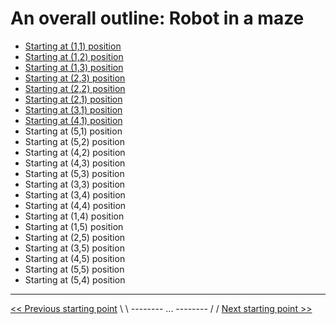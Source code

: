 # An overall outline: Robot in a maze

- [Starting at (1,1) position](<starting-at-(1,1)-position.md>)
- [Starting at (1,2) position](<starting-at-(1,2)-position.md>)
- [Starting at (1,3) position](<starting-at-(1,3)-position.md>)
- [Starting at (2,3) position](<starting-at-(2,3)-position.md>)
- [Starting at (2,2) position](<starting-at-(2,2)-position.md>)
- [Starting at (2,1) position](<starting-at-(2,1)-position.md>)
- [Starting at (3,1) position](<starting-at-(3,1)-position.md>)
- [Starting at (4,1) position](<starting-at-(4,1)-position.md>)
- Starting at (5,1) position
- Starting at (5,2) position
- Starting at (4,2) position
- Starting at (4,3) position
- Starting at (5,3) position
- Starting at (3,3) position
- Starting at (3,4) position
- Starting at (4,4) position
- Starting at (1,4) position
- Starting at (1,5) position
- Starting at (2,5) position
- Starting at (3,5) position
- Starting at (4,5) position
- Starting at (5,5) position
- Starting at (5,4) position

---

[<< Previous starting point](../README.md) \ \ -------- ... -------- / / [Next starting point >>](<starting-at-(1,1)-position.md>)
